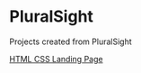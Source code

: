 # PluralSight
 Projects created from PluralSight

[HTML CSS Landing Page](https://tiffin-filion.github.io/pluralsight/html-css-landing-page/index.html)
